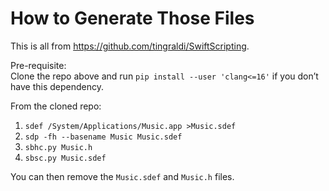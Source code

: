 # How to Generate Those Files

This is all from <https://github.com/tingraldi/SwiftScripting>.

Pre-requisite:  
Clone the repo above and run `pip install --user 'clang<=16'` if you don’t have this dependency.

From the cloned repo:
1. `sdef /System/Applications/Music.app >Music.sdef`
2. `sdp -fh --basename Music Music.sdef`
3. `sbhc.py Music.h`
4. `sbsc.py Music.sdef`

You can then remove the `Music.sdef` and `Music.h` files.
